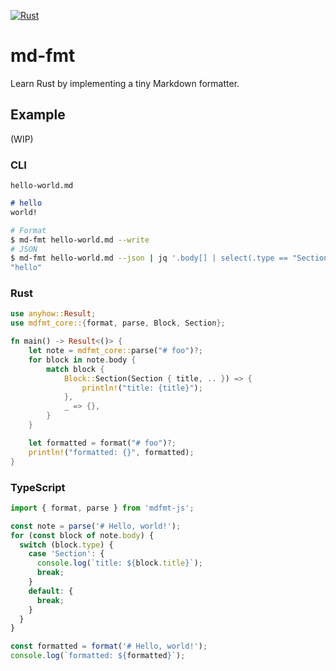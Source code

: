 [![Rust](https://github.com/yszk0123/md-fmt/actions/workflows/rust.yaml/badge.svg)](https://github.com/yszk0123/md-fmt/actions/workflows/rust.yaml)

# md-fmt

Learn Rust by implementing a tiny Markdown formatter.

## Example
(WIP)

### CLI

`hello-world.md`
```md
# hello
world!
```

```bash
# Format
$ md-fmt hello-world.md --write
# JSON
$ md-fmt hello-world.md --json | jq '.body[] | select(.type == "Section").value.title'
"hello"
```

### Rust

```rs
use anyhow::Result;
use mdfmt_core::{format, parse, Block, Section};

fn main() -> Result<()> {
    let note = mdfmt_core::parse("# foo")?;
    for block in note.body {
        match block {
            Block::Section(Section { title, .. }) => {
                println!("title: {title}");
            },
            _ => {},
        }
    }

    let formatted = format("# foo")?;
    println!("formatted: {}", formatted);
}
```

### TypeScript

```ts
import { format, parse } from 'mdfmt-js';

const note = parse('# Hello, world!');
for (const block of note.body) {
  switch (block.type) {
    case 'Section': {
      console.log(`title: ${block.title}`);
      break;
    }
    default: {
      break;
    }
  }
}

const formatted = format('# Hello, world!');
console.log(`formatted: ${formatted}`);
```
